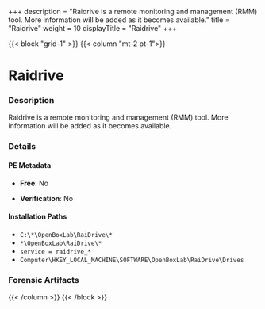 +++
description = "Raidrive is a remote monitoring and management (RMM) tool. More information will be added as it becomes available."
title = "Raidrive"
weight = 10
displayTitle = "Raidrive"
+++


{{< block "grid-1" >}}
{{< column "mt-2 pt-1">}}

# Raidrive


### Description

Raidrive is a remote monitoring and management (RMM) tool. More information will be added as it becomes available.




### Details


#### PE Metadata


- **Free**: No

- **Verification**: No




#### Installation Paths
- `C:\*\OpenBoxLab\RaiDrive\*`
- `*\OpenBoxLab\RaiDrive\*`
- `service = raidrive_*`
- `Computer\HKEY_LOCAL_MACHINE\SOFTWARE\OpenBoxLab\RaiDrive\Drives`

### Forensic Artifacts










{{< /column >}}
{{< /block >}}

